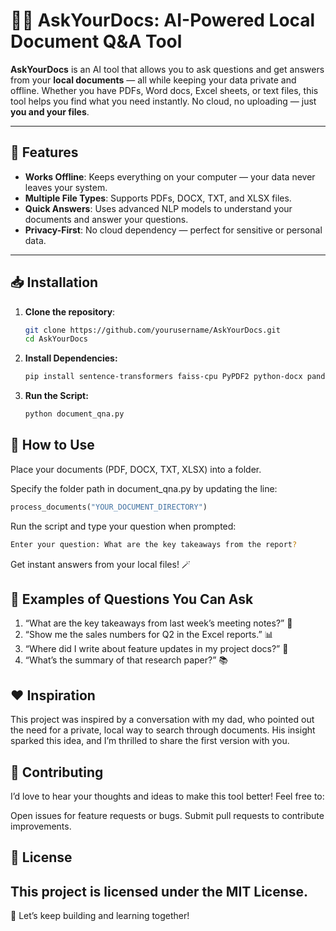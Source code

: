 # 📄🤖 AskYourDocs: AI-Powered Local Document Q&A Tool

**AskYourDocs** is an AI tool that allows you to ask questions and get answers from your **local documents** — all while keeping your data private and offline. Whether you have PDFs, Word docs, Excel sheets, or text files, this tool helps you find what you need instantly. No cloud, no uploading — just **you and your files**.

---

## 🚀 Features

- **Works Offline**: Keeps everything on your computer — your data never leaves your system.
- **Multiple File Types**: Supports PDFs, DOCX, TXT, and XLSX files.
- **Quick Answers**: Uses advanced NLP models to understand your documents and answer your questions.
- **Privacy-First**: No cloud dependency — perfect for sensitive or personal data.

---

## 📥 Installation

1. **Clone the repository**:

   ```bash
   git clone https://github.com/yourusername/AskYourDocs.git
   cd AskYourDocs
   
2. **Install Dependencies:**

   ```bash
   pip install sentence-transformers faiss-cpu PyPDF2 python-docx pandas openpyxl

3. **Run the Script:**

   ```bash
   python document_qna.py

## 📂 How to Use
Place your documents (PDF, DOCX, TXT, XLSX) into a folder.

Specify the folder path in document_qna.py by updating the line:

   ```python
   process_documents("YOUR_DOCUMENT_DIRECTORY")
   ```

Run the script and type your question when prompted:

   ```bash
   Enter your question: What are the key takeaways from the report?
   ```

Get instant answers from your local files! 🪄

## 📝 Examples of Questions You Can Ask
1. “What are the key takeaways from last week’s meeting notes?” 📝
2. “Show me the sales numbers for Q2 in the Excel reports.” 📊
3. “Where did I write about feature updates in my project docs?” 💼
4. “What’s the summary of that research paper?” 📚

## ❤️ Inspiration
This project was inspired by a conversation with my dad, who pointed out the need for a private, local way to search through documents. His insight sparked this idea, and I’m thrilled to share the first version with you.

## 🤝 Contributing
I’d love to hear your thoughts and ideas to make this tool better! Feel free to:

Open issues for feature requests or bugs.
Submit pull requests to contribute improvements.

## 📜 License
This project is licensed under the MIT License.
---

🌟 Let’s keep building and learning together!
